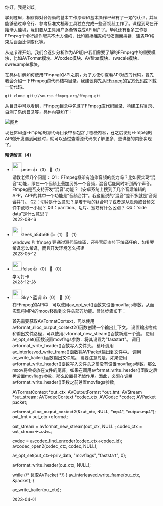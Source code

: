 你好，我是刘歧。

学到这里，相信你对音视频的基本工作原理和基本操作已经有了一定的认识，并且能够通过命令行、参考标准文档等工具独立完成一些音视频工作了。课程到现在开始渐入佳境，我们要从工具用户逐渐转变成API用户了。毕竟还有很多工作是FFmpeg命令行操作起来不太方便的，比如直播连麦的动态画面拼接、连麦PK结束后画面比例变化等。

从这节课开始，我们会逐步分析作为API用户我们需要了解的FFmpeg中的重要模块，比如AVFormat模块、AVcodec模块、AVfilter模块、swscale模块、swresample模块。

在具体讲解如何使用FFmpeg的API之前，为了方便你查看API对应的代码，首先我会介绍一下FFmpeg的代码结构目录，我建议你先从[FFmpeg的官方代码库](https://ffmpeg.org/download.html)下载一份代码。

```plain
git clone git://source.ffmpeg.org/ffmpeg.git 
```

从目录中可以看到，FFmpeg目录中包含了FFmpeg库代码目录、构建工程目录、自测子系统目录等，具体内容如下：

![图片](https://static001.geekbang.org/resource/image/8a/bd/8af20d33c9b1d3144dddf25cbfafe5bd.png?wh=1626x1140)

现在你知道FFmpeg的源代码目录中都包含了哪些内容，在之后使用FFmpeg的API做开发遇到问题时，就可以通过查看源代码来了解更多、更详细的内部实现了。
<div><strong>精选留言（4）</strong></div><ul>
<li><img src="https://static001.geekbang.org/account/avatar/00/10/25/87/f3a69d1b.jpg" width="30px"><span>peter</span> 👍（3） 💬（1）<div>请教老师几个问题：
Q1：FFmpeg框架有渲染音频的能力吗？比如要实现“混音”功能，即在一个音频上叠加另外一个音频，混音后能同时听到两个声音。Ffmpeg是否支持开发“混音”功能？（安卓系统上搜到了几个音频编辑的APP，APP的其中一个功能是“音频合并”。我这里说的“混音”差不多就是“音频合并”）。
Q2：切片是什么意思？是若干帧的组合吗？或者是从视频或音频文件中截取一小段？
Q3：partition、切片、宏块有什么区别？
Q4：”side data”是什么意思？</div>2022-08-16</li><br/><li><img src="" width="30px"><span>Geek_a54b66</span> 👍（1） 💬（1）<div>windows 的 ffmpeg 要通过源代码编译，还是官网直接下编译好的，如果要编译怎么编译，而且开发环境怎么搭建</div>2023-05-12</li><br/><li><img src="https://static001.geekbang.org/account/avatar/00/26/eb/d7/90391376.jpg" width="30px"><span>ifelse</span> 👍（0） 💬（0）<div>学习打卡</div>2023-12-28</li><br/><li><img src="https://static001.geekbang.org/account/avatar/00/16/84/c5/99ca891a.jpg" width="30px"><span>Sky丶蓝调</span> 👍（0） 💬（0）<div>在FFmpeg的API中，可以使用av_opt_set()函数来设置movflags参数，从而实现将MP4的moov移动到文件头部的功能。具体步骤如下：

首先需要获取AVFormatContext，可以使用avformat_alloc_output_context2()函数创建一个输出上下文。
设置输出格式和输出文件路径，可以使用avformat_new_stream()函数新建一个流。
使用av_opt_set()函数设置movflags参数，将其设置为&quot;faststart&quot;。
调用avformat_write_header()函数写入文件头。
循环调用av_interleaved_write_frame()函数将AVPacket输出到文件中。
调用av_write_trailer()函数输出文件尾。
需要注意的是，如果使用avformat_write_header()函数写入文件头之前没有设置movflags参数，那么moov将会被放在文件的尾部。如果在调用avformat_write_header()函数之后再设置movflags参数，那么设置将不起作用。因此，必须在调用avformat_write_header()函数之前设置movflags参数。

AVFormatContext *out_ctx;
AVOutputFormat *out_fmt;
AVStream *out_stream;
AVCodecContext *codec_ctx;
AVCodec *codec;
AVPacket packet;

avformat_alloc_output_context2(&amp;out_ctx, NULL, &quot;mp4&quot;, &quot;output.mp4&quot;);
out_fmt = out_ctx-&gt;oformat;

out_stream = avformat_new_stream(out_ctx, NULL);
codec_ctx = out_stream-&gt;codec;

codec = avcodec_find_encoder(codec_ctx-&gt;codec_id);
avcodec_open2(codec_ctx, codec, NULL);

av_opt_set(out_ctx-&gt;priv_data, &quot;movflags&quot;, &quot;faststart&quot;, 0);

avformat_write_header(out_ctx, NULL);

while (&#47;* 读取AVPacket *&#47;) {
    av_interleaved_write_frame(out_ctx, &amp;packet);
}

av_write_trailer(out_ctx);
</div>2023-04-01</li><br/>
</ul>